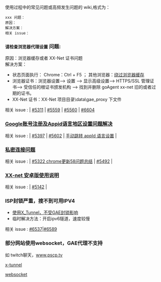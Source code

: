 使用过程中的常见问题或高频发生问题的 wiki,格式为：

```
xxx 问题：
原因：
解决方案：
相关 issue：
```

### `请检查浏览器代理设置` 问题:  
原因：浏览器缓存或者 XX-Net 证书问题  
解决方案：  
   - 状态页面执行：
    Chrome：Ctrl + F5 ；
    其他浏览器：[绕过浏览器缓存](https://zh.wikipedia.org/wiki/Help:%E7%BB%95%E8%BF%87%E6%B5%8F%E8%A7%88%E5%99%A8%E7%BC%93%E5%AD%98)
   - 浏览器证书：浏览器设置--> 设置 --> 显示高级设置--> HTTPS/SSL 管理证书--> 受信任的根证书颁发机构 --> 找到并删除 goAgent xx-net 旧的或者过期的证书。
   - XX-Net 证书：XX-Net 项目目录\data\gae_proxy 下文件  

相关 issue : | [#5311](https://github.com/XX-net/XX-Net/issues/5311) | [#5559](https://github.com/XX-net/XX-Net/issues/5559) | [#5560](https://github.com/XX-net/XX-Net/issues/5560 ) | [#6604](https://github.com/XX-net/XX-Net/issues/6604) 

### [Google账号注册及Appid语言地区设置问题解决](https://github.com/XX-net/XX-Net/issues/5602)  
相关 issue : | [#5397](https://github.com/XX-net/XX-Net/issues/5397) | [#5602](https://github.com/XX-net/XX-Net/issues/5602) | [手动跳转 appId 语言设置](https://console.cloud.google.com/appengine/start) | 

### [私密连接问题](https://github.com/XX-net/XX-Net/issues/5322)  
相关 issue : | [#5322 chrome更新58问题总结](https://github.com/XX-net/XX-Net/issues/5322) | [#5492](https://github.com/XX-net/XX-Net/issues/5492) | 

### [XX-net 安卓版使用说明](https://github.com/XX-net/XX-Net/issues/5142) 
相关 issue : | [#5142](https://github.com/XX-net/XX-Net/issues/5142) |    

### ISP封锁严重，搜不到可用IPV4
- [使用X_Tunnel，不受GAE封锁影响](https://github.com/XX-net/XX-Net/wiki/x-tunnel%E4%BD%BF%E7%94%A8%E6%95%99%E7%A8%8B)
- 临时解决方法：开启ipv6隧道，速度较慢

 相关 issue : [#6537](https://github.com/XX-net/XX-Net/issues/6537)|[#6589](https://github.com/XX-net/XX-Net/issues/6589)

### 部分网站使用websocket，GAE代理不支持
如 twitch聊天，www.pscp.tv

[x-tunnel](https://github.com/XX-net/XX-Net/wiki/x-tunnel%E4%BD%BF%E7%94%A8%E6%95%99%E7%A8%8B)

[websocket](https://www.websocket.org/echo.html)